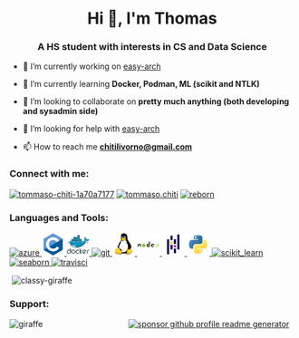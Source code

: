 <h1 align="center">Hi 👋, I'm Thomas</h1>
<h3 align="center">A HS student with interests in CS and Data Science</h3>

- 🔭 I’m currently working on [easy-arch](https://github.com/classy-giraffe/easy-arch)

- 🌱 I’m currently learning **Docker, Podman, ML (scikit and NTLK)**

- 👯 I’m looking to collaborate on **pretty much anything (both developing and sysadmin side)**

- 🤝 I’m looking for help with [easy-arch](https://github.com/classy-giraffe/easy-arch)

- 📫 How to reach me **chitilivorno@gmail.com**

<h3 align="left">Connect with me:</h3>
<p align="left">
<a href="https://linkedin.com/in/tommaso-chiti-1a70a7177" target="blank"><img align="center" src="https://raw.githubusercontent.com/rahuldkjain/github-profile-readme-generator/master/src/images/icons/Social/linked-in-alt.svg" alt="tommaso-chiti-1a70a7177" height="30" width="40" /></a>
<a href="https://instagram.com/tommaso.chiti" target="blank"><img align="center" src="https://raw.githubusercontent.com/rahuldkjain/github-profile-readme-generator/master/src/images/icons/Social/instagram.svg" alt="tommaso.chiti" height="30" width="40" /></a>
<a href="https://discord.gg/reborn" target="blank"><img align="center" src="https://raw.githubusercontent.com/rahuldkjain/github-profile-readme-generator/master/src/images/icons/Social/discord.svg" alt="reborn" height="30" width="40" /></a>
</p>

<h3 align="left">Languages and Tools:</h3>
<p align="left"> <a href="https://azure.microsoft.com/en-in/" target="_blank" rel="noreferrer"> <img src="https://www.vectorlogo.zone/logos/microsoft_azure/microsoft_azure-icon.svg" alt="azure" width="40" height="40"/> </a> <a href="https://www.cprogramming.com/" target="_blank" rel="noreferrer"> <img src="https://raw.githubusercontent.com/devicons/devicon/master/icons/c/c-original.svg" alt="c" width="40" height="40"/> </a> <a href="https://www.docker.com/" target="_blank" rel="noreferrer"> <img src="https://raw.githubusercontent.com/devicons/devicon/master/icons/docker/docker-original-wordmark.svg" alt="docker" width="40" height="40"/> </a> <a href="https://git-scm.com/" target="_blank" rel="noreferrer"> <img src="https://www.vectorlogo.zone/logos/git-scm/git-scm-icon.svg" alt="git" width="40" height="40"/> </a> <a href="https://www.linux.org/" target="_blank" rel="noreferrer"> <img src="https://raw.githubusercontent.com/devicons/devicon/master/icons/linux/linux-original.svg" alt="linux" width="40" height="40"/> </a> <a href="https://nodejs.org" target="_blank" rel="noreferrer"> <img src="https://raw.githubusercontent.com/devicons/devicon/master/icons/nodejs/nodejs-original-wordmark.svg" alt="nodejs" width="40" height="40"/> </a> <a href="https://pandas.pydata.org/" target="_blank" rel="noreferrer"> <img src="https://raw.githubusercontent.com/devicons/devicon/2ae2a900d2f041da66e950e4d48052658d850630/icons/pandas/pandas-original.svg" alt="pandas" width="40" height="40"/> </a> <a href="https://www.python.org" target="_blank" rel="noreferrer"> <img src="https://raw.githubusercontent.com/devicons/devicon/master/icons/python/python-original.svg" alt="python" width="40" height="40"/> </a> <a href="https://scikit-learn.org/" target="_blank" rel="noreferrer"> <img src="https://upload.wikimedia.org/wikipedia/commons/0/05/Scikit_learn_logo_small.svg" alt="scikit_learn" width="40" height="40"/> </a> <a href="https://seaborn.pydata.org/" target="_blank" rel="noreferrer"> <img src="https://seaborn.pydata.org/_images/logo-mark-lightbg.svg" alt="seaborn" width="40" height="40"/> </a> <a href="https://travis-ci.org" target="_blank" rel="noreferrer"> <img src="https://www.vectorlogo.zone/logos/travis-ci/travis-ci-icon.svg" alt="travisci" width="40" height="40"/> </a> </p>

<p>&nbsp;<img align="center" src="https://github-readme-stats.vercel.app/api?username=classy-giraffe&show_icons=true&locale=en" alt="classy-giraffe" /></p>

<h3 align="left">Support:</h3>
<p><a href="https://www.buymeacoffee.com/giraffe"> <img align="left" src="https://cdn.buymeacoffee.com/buttons/v2/default-yellow.png" height="50" width="210" alt="giraffe" />
<a href="https://www.paypal.me/tommychiti/10"><img src="https://ionicabizau.github.io/badges/paypal.svg" alt="sponsor github profile readme generator" height="50" width="210" style="border-radius:2px"/>
</a>
</a></p><br><br>
